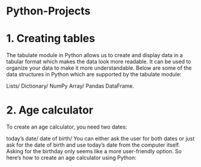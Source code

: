 # Python-Projects
# 1. Creating tables
The tabulate module in Python allows us to create and display data in a tabular format which makes the data look more readable. It can be used to organize your data to make it more understandable. Below are some of the data structures in Python which are supported by the tabulate module:

Lists/
Dictionary/
NumPy Array/
Pandas DataFrame.
# 2. Age calculator
To create an age calculator, you need two dates:

today’s date/
date of birth/
You can either ask the user for both dates or just ask for the date of birth and use today’s date from the computer itself. Asking for the birthday only seems like a more user-friendly option. So here’s how to create an age calculator using Python:
